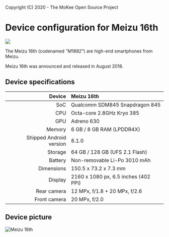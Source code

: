 Copyright (C) 2020 - The MoKee Open Source Project

Device configuration for Meizu 16th
==============

[![][installs]][download]

The Meizu 16th (codenamed _"M1882"_) are high-end smartphones from Meizu.

Meizu 16th was announced and released in August 2018.

## Device specifications

| Device       | Meizu 16th                             |
| -----------: | :------------------------------------- |
| SoC          | Qualcomm SDM845 Snapdragon 845         |
| CPU          | Octa-core 2.8GHz Kryo 385              |
| GPU          | Adreno 630                             |
| Memory       | 6 GB / 8 GB RAM (LPDDR4X)              |
| Shipped Android version | 8.1.0                       |
| Storage      | 64 GB / 128 GB (UFS 2.1 Flash)         |
| Battery      | Non-removable Li-Po 3010 mAh           |
| Dimensions   | 150.5 x 73.2 x 7.3 mm                  |
| Display      | 2160 x 1080 px, 6.5 inches (402 PPI)   |
| Rear camera  | 12 MPx, f/1.8 + 20 MPx, f/2.6          |
| Front camera | 20 MPx, f/2.0                          |

## Device picture

![Meizu 16th](https://www3.res.meizu.com/static/cn/16/spec/images/mz16_2f7d5f2.png "Meizu 16th")

[installs]: https://img.shields.io/badge/dynamic/json?style=flat-square&color=1976f2&label=MoKee%20ROM&query=%24.count&suffix=%20installs&url=https%3A%2F%2Fstats-api.xingrz.me%2Fdata%3Fdevice%3Dm1882
[download]: https://rom.mk/m1882
